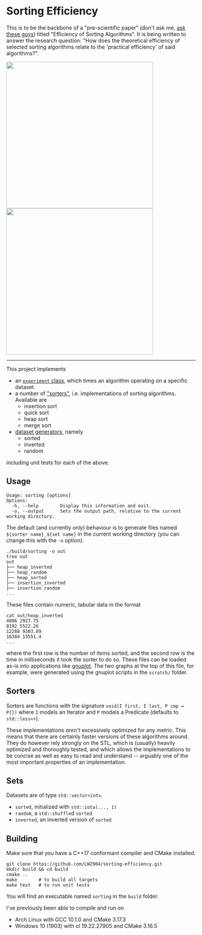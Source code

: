 # Sorting Efficiency

This is to be the backbone of a "pre-scientific paper" (don't ask me, [ask these guys](https://www.bmbwf.gv.at/en.html)) titled "Efficiency of Sorting Algorithms". It is being written to answer the research question: "How does the theoretical efficiency of selected sorting algorithms relate to the 'practical efficiency' of said algorithms?".

<p float="middle">
  <img src="https://github.com/fs-c/sorting-efficiency/blob/master/plots/plot_ex1.png" width="390" />
  <img src="https://github.com/fs-c/sorting-efficiency/blob/master/plots/plot_ex2.png" width="390" /> 
</p>

---

This project implements

- an [`experiment` class](https://github.com/LW2904/sorting-efficiency/blob/master/src/experiment.h), which times an algorithm operating on a specific dataset.
- a number of ["sorters"](https://github.com/LW2904/sorting-efficiency/blob/master/src/sorters.h), i.e. implementations of sorting algorithms. Available are
  - insertion sort
  - quick sort
  - heap sort
  - merge sort
- [dataset generators](https://github.com/LW2904/sorting-efficiency/blob/master/src/sets.h), namely
  - sorted
  - inverted
  - random

including unit tests for each of the above.

## Usage

```
Usage: sorting [options]
Options:
  -h, --help        Display this information and exit.
  -o, --output      Sets the output path, relative to the current working directory.
```

The default (and currently _only_) behaviour is to generate files named `${sorter name}_${set name}` in the current working directory (you can change this with the `-o` option).

```
./build/sorting -o out
tree out
out
├── heap_inverted
├── heap_random
├── heap_sorted
├── insertion_inverted
├── insertion_random
...
```

These files contain numeric, tabular data in the format

```
cat out/heap_inverted
4096 2927.75
8192 5522.26
12288 9303.89
16384 13551.4
...
```

where the first row is the number of items sorted, and the second row is the time in milliseconds it took the sorter to do so. These files can be loaded as-is into applications like [gnuplot](http://www.gnuplot.info/). The two graphs at the top of this file, for example, were generated using the gnuplot scripts in the `scratch/` folder.

## Sorters

Sorters are functions with the signature `void(I first, I last, P cmp = P{})` where `I` models an Iterator and `P` models a Predicate (defaults to `std::less<>`).

These implementations _aren't_ excessively optimized for any metric. This means that there are certainly faster versions of these algorithms around. They do however rely strongly on the STL, which is (usually) heavily optimized and thoroughly tested, and which allows the implementations to be concise as well as easy to read and understand -- arguably one of the most important properties of an implementation.

## Sets

Datasets are of type `std::vector<int>`.

- `sorted`, initialized with `std::iota(..., 1)`
- `random`, a `std::shuffle`d `sorted`
- `inverted`, an inverted version of `sorted`

## Building

Make sure that you have a C++17 conformant compiler and CMake installed.

```
git clone https://github.com/LW2904/sorting-efficiency.git
mkdir build && cd build
cmake ..
make        # to build all targets
make test   # to run unit tests
```

You will find an executable named `sorting` in the `build` folder.

I've previously been able to compile and run on

- Arch Linux with GCC 10.1.0 and CMake 3.17.3
- Windows 10 (1903) with cl 19.22.27905 and CMake 3.16.5

